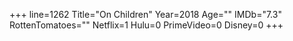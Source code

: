 +++
line=1262
Title="On Children"
Year=2018
Age=""
IMDb="7.3"
RottenTomatoes=""
Netflix=1
Hulu=0
PrimeVideo=0
Disney=0
+++

